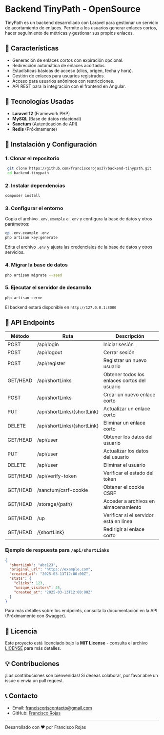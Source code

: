 # Backend TinyPath - OpenSource

TinyPath es un backend desarrollado con Laravel para gestionar un servicio de acortamiento de enlaces. Permite a los usuarios generar enlaces cortos, hacer seguimiento de métricas y gestionar sus propios enlaces.

## 🚀 Características

- Generación de enlaces cortos con expiración opcional.
- Redirección automática de enlaces acortados.
- Estadísticas básicas de acceso (clics, origen, fecha y hora).
- Gestión de enlaces para usuarios registrados.
- Acceso para usuarios anónimos con restricciones.
- API REST para la integración con el frontend en Angular.

## 📌 Tecnologías Usadas

- **Laravel 12** (Framework PHP)
- **MySQL** (Base de datos relacional)
- **Sanctum** (Autenticación de API)
- **Redis** (Próximamente)

## 🔧 Instalación y Configuración

### 1. Clonar el repositorio

```bash
 git clone https://github.com/franciscorojas27/backend-tinypath.git
 cd backend-tinypath
```

### 2. Instalar dependencias

```bash
composer install
```

### 3. Configurar el entorno

Copia el archivo `.env.example` a `.env` y configura la base de datos y otros parámetros:

```bash
cp .env.example .env
php artisan key:generate
```

Edita el archivo `.env` y ajusta las credenciales de la base de datos y otros servicios.

### 4. Migrar la base de datos

```bash
php artisan migrate --seed
```

### 5. Ejecutar el servidor de desarrollo

```bash
php artisan serve
```

El backend estará disponible en `http://127.0.0.1:8000`

## 📡 API Endpoints

| Método | Ruta                             | Descripción                                       |
|--------|----------------------------------|---------------------------------------------------|
| POST   | /api/login                       | Iniciar sesión                                    |
| POST   | /api/logout                      | Cerrar sesión                                     |
| POST   | /api/register                    | Registrar un nuevo usuario                        |
| GET/HEAD | /api/shortLinks                  | Obtener todos los enlaces cortos del usuario    |
| POST   | /api/shortLinks                  | Crear un nuevo enlace corto                       |
| PUT    | /api/shortLinks/{shortLink}      | Actualizar un enlace corto                        |
| DELETE | /api/shortLinks/{shortLink}      | Eliminar un enlace corto                          |
| GET/HEAD | /api/user                        | Obtener los datos del usuario                   |
| PUT    | /api/user                        | Actualizar los datos del usuario                  |
| DELETE | /api/user                        | Eliminar el usuario                               |
| GET/HEAD | /api/verify-token              | Verificar el estado del token                     |
| GET/HEAD | /sanctum/csrf-cookie           | Obtener el cookie CSRF                            |
| GET/HEAD | /storage/{path}                | Acceder a archivos en almacenamiento              |
| GET/HEAD | /up                            | Verificar si el servidor está en línea            |
| GET/HEAD | /{shortLink}                   | Redirigir al enlace corto                         |

### Ejemplo de respuesta para `/api/shortLinks`

```json
{
  "shortLink": "abc123",
  "original_url": "https://example.com",
  "created_at": "2025-03-13T12:00:00Z",
  "stats": {
    "clicks": 123,
    "unique_visitors": 45,
    "created_at": "2025-03-13T12:00:00Z"
  }
}
```

Para más detalles sobre los endpoints, consulta la documentación en la API (Próximamente con Swagger).

## 📄 Licencia

Este proyecto está licenciado bajo la **MIT License** - consulta el archivo [LICENSE](LICENSE) para más detalles.

## 💡 Contribuciones

¡Las contribuciones son bienvenidas! Si deseas colaborar, por favor abre un issue o envía un pull request.

## 📞 Contacto

- Email: <franciscorjscontacto@gmail.com>
- GitHub: [Francisco Rojas](https://github.com/franciscorojas27)

---
Desarrollado con ❤️ por Francisco Rojas
